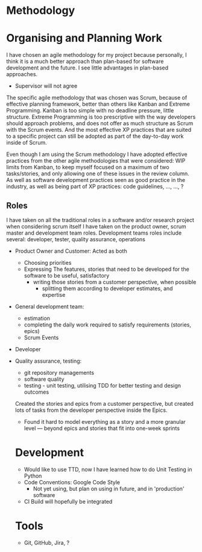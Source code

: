 # Methodology

# Organising and Planning Work

I have chosen an agile methodology for my project because personally, I think it is a much better approach than plan-based for software development and the future. I see little advantages in plan-based approaches. 

- Supervisor will not agree

The specific agile methodology that was chosen was Scrum, because of effective planning framework, better than others like Kanban and Extreme Programming. Kanban is too simple with no deadline pressure, little structure. Extreme Programming is too prescriptive with the way developers should approach problems, and does not offer as much structure as Scrum with the Scrum events. And the most effective XP practices that are suited to a specific project can still be adopted as part of the day-to-day work inside of Scrum.  

Even though I am using the Scrum methodology I have adopted effective practices from the other agile methodologies that were considered: WIP limits from Kanban, to keep myself focused on a maximum of two tasks/stories, and only allowing one of these issues in the review column. As well as software development practices seen as good practice in the industry, as well as being part of XP practices: code guidelines, ..., ..., ?

## Roles

I have taken on all the traditional roles in a software and/or research project when considering scrum itself I have taken on the product owner, scrum master and development team roles. Development teams roles include several: developer, tester, quality assurance, operations

- Product Owner and Customer: Acted as both
    - Choosing priorities
    - Expressing The features, stories that need to be developed for the software to be useful, satisfactory
        - writing those stories from a customer perspective, when possible
            - splitting them according to developer estimates, and expertise
- General development team:
    - estimation
    - completing the daily work required to satisfy requirements (stories, epics)
    - Scrum Events
- Developer
- Quality assurance, testing:
    - git repository managements
    - software quality
    - testing - unit testing, utilising TDD for better testing and design outcomes

    Created the stories and epics from a customer perspective, but created lots of tasks from the developer perspective inside the Epics. 

    - Found it hard to model everything as a story and a more granular level — beyond epics and stories that fit into one-week sprints

    # Development

    - Would like to use TTD, now I have learned how to do Unit Testing in Python
    - Code Conventions: Google Code Style
        - Not yet using, but plan on using in future, and in 'production' software
    - CI Build will hopefully be integrated

    # Tools

    - Git, GitHub, Jira, ?